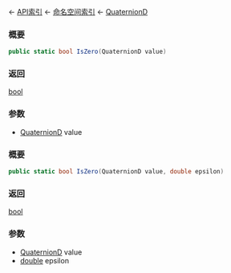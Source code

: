 ← [API索引](Api-Index) ← [命名空间索引](Namespace-Index) ← [QuaternionD](VRageMath.QuaternionD)

### 概要

```csharp
public static bool IsZero(QuaternionD value)
```

### 返回

[bool](https://docs.microsoft.com/en-us/dotnet/api/System.Boolean?view=netframework-4.6)

### 参数

* [QuaternionD](VRageMath.QuaternionD) value
### 概要

```csharp
public static bool IsZero(QuaternionD value, double epsilon)
```

### 返回

[bool](https://docs.microsoft.com/en-us/dotnet/api/System.Boolean?view=netframework-4.6)

### 参数

* [QuaternionD](VRageMath.QuaternionD) value
* [double](https://docs.microsoft.com/en-us/dotnet/api/System.Double?view=netframework-4.6) epsilon
